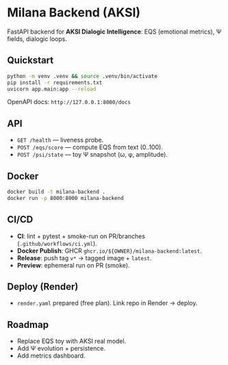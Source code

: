 # Milana Backend (AKSI)

FastAPI backend for **AKSI Dialogic Intelligence**: EQS (emotional metrics), Ψ fields, dialogic loops.

## Quickstart
```bash
python -m venv .venv && source .venv/bin/activate
pip install -r requirements.txt
uvicorn app.main:app --reload
```
OpenAPI docs: `http://127.0.0.1:8000/docs`

## API
- `GET /health` — liveness probe.
- `POST /eqs/score` — compute EQS from text (0..100).
- `POST /psi/state` — toy Ψ snapshot (ω, φ, amplitude).

## Docker
```bash
docker build -t milana-backend .
docker run -p 8000:8000 milana-backend
```

## CI/CD
- **CI**: lint + pytest + smoke-run on PR/branches (`.github/workflows/ci.yml`).
- **Docker Publish**: GHCR `ghcr.io/${OWNER}/milana-backend:latest`.
- **Release**: push tag `v*` → tagged image + `latest`.
- **Preview**: ephemeral run on PR (smoke).

## Deploy (Render)
- `render.yaml` prepared (free plan). Link repo in Render → deploy.

## Roadmap
- Replace EQS toy with AKSI real model.
- Add Ψ evolution + persistence.
- Add metrics dashboard.
